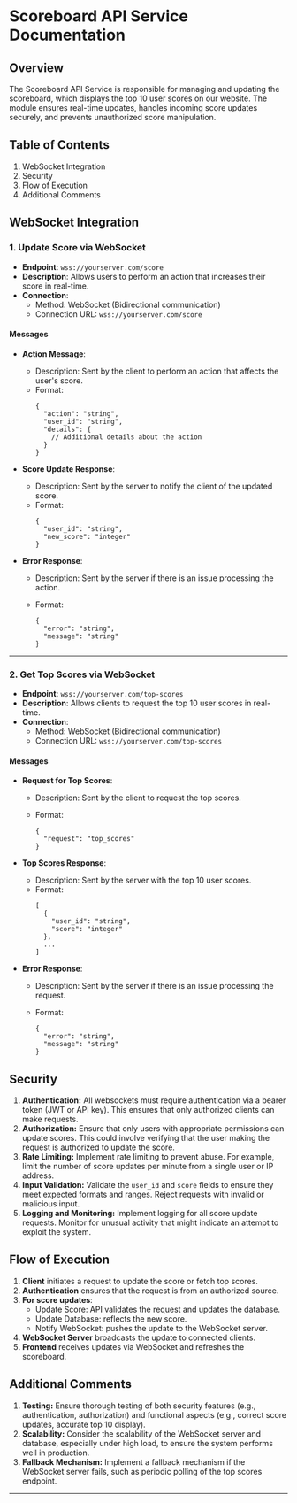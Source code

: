 # Scoreboard API Service Documentation

## Overview

The Scoreboard API Service is responsible for managing and updating the scoreboard, which displays the top 10 user scores on our website. The module ensures real-time updates, handles incoming score updates securely, and prevents unauthorized score manipulation.

## Table of Contents

1. WebSocket Integration
2. Security
3. Flow of Execution
4. Additional Comments

## WebSocket Integration

### 1. Update Score via WebSocket

-   **Endpoint**: `wss://yourserver.com/score`
-   **Description**: Allows users to perform an action that increases their score in real-time.
-   **Connection**:
    -   Method: WebSocket (Bidirectional communication)
    -   Connection URL: `wss://yourserver.com/score`

#### Messages

-   **Action Message**:
    -   Description: Sent by the client to perform an action that affects the user's score.
    -   Format:
        ```
        {
          "action": "string",
          "user_id": "string",
          "details": {
            // Additional details about the action
          }
        } 
        ```
        
-   **Score Update Response**:
    -   Description: Sent by the server to notify the client of the updated score.
    -   Format:
        ```
        {
          "user_id": "string",
          "new_score": "integer"
        }
        ```
        
-   **Error Response**:
    -   Description: Sent by the server if there is an issue processing the action.
    -   Format:
        
        ```
        {
          "error": "string",
          "message": "string"
        }
        ```
        

----------

### 2. Get Top Scores via WebSocket

-   **Endpoint**: `wss://yourserver.com/top-scores`
-   **Description**: Allows clients to request the top 10 user scores in real-time.
-   **Connection**:
    -   Method: WebSocket (Bidirectional communication)
    -   Connection URL: `wss://yourserver.com/top-scores`

#### Messages

-   **Request for Top Scores**:
    -   Description: Sent by the client to request the top scores.
    -   Format:
        
        ```
        {
          "request": "top_scores"
        }
        ```
        
-   **Top Scores Response**:
    -   Description: Sent by the server with the top 10 user scores.
    -   Format:
        ```
        [
          {
            "user_id": "string",
            "score": "integer"
          },
          ...
        ]
        ```
        
-   **Error Response**:
    -   Description: Sent by the server if there is an issue processing the request.
    -   Format:
        
        ```
        {
          "error": "string",
          "message": "string"
        }
        ```

## Security

1.  **Authentication:** All websockets must require authentication via a bearer token (JWT or API key). This ensures that only authorized clients can make requests.
2.  **Authorization:** Ensure that only users with appropriate permissions can update scores. This could involve verifying that the user making the request is authorized to update the score.
3.  **Rate Limiting:** Implement rate limiting to prevent abuse. For example, limit the number of score updates per minute from a single user or IP address.
4.  **Input Validation:** Validate the `user_id` and `score` fields to ensure they meet expected formats and ranges. Reject requests with invalid or malicious input.
5.  **Logging and Monitoring:** Implement logging for all score update requests. Monitor for unusual activity that might indicate an attempt to exploit the system.

## Flow of Execution

1.  **Client** initiates a request to update the score or fetch top scores.
2.  **Authentication** ensures that the request is from an authorized source.
3.  **For score updates**:
    - Update Score: API validates the request and updates the database.
    - Update Database: reflects the new score.
    - Notify WebSocket: pushes the update to the WebSocket server.
4.  **WebSocket Server** broadcasts the update to connected clients.
5.  **Frontend** receives updates via WebSocket and refreshes the scoreboard.

## Additional Comments

1.  **Testing:** Ensure thorough testing of both security features (e.g., authentication, authorization) and functional aspects (e.g., correct score updates, accurate top 10 display).
2.  **Scalability:** Consider the scalability of the WebSocket server and database, especially under high load, to ensure the system performs well in production.
3.  **Fallback Mechanism:** Implement a fallback mechanism if the WebSocket server fails, such as periodic polling of the top scores endpoint.

---

